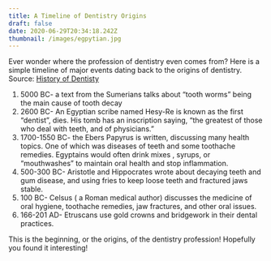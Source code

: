 ```yaml
---
title: A Timeline of Dentistry Origins
draft: false
date: 2020-06-29T20:34:18.242Z
thumbnail: /images/egpytian.jpg
---
```


Ever wonder where the profession of dentistry even comes from? Here is a simple timeline of major events dating back to the origins of dentistry. Source: [History of Dentisty](https://www.ada.org/en/member-center/ada-library/dental-history)

1. 5000 BC- a text from the Sumerians talks about “tooth worms” being the main cause of tooth decay
2. 2600 BC- An Egyptian scribe named Hesy-Re is known as the first “dentist”, dies. His tomb has an inscription saying, “the greatest of those who deal with teeth, and of physicians.”
3. 1700-1550 BC- the Ebers Papyrus is written, discussing many health topics. One of which was diseases of teeth and some toothache remedies. Egyptains would often drink mixes , syrups, or “mouthwashes” to maintain oral health and stop inflammation.
4. 500-300 BC- Aristotle and Hippocrates wrote about decaying teeth and gum disease, and using fries to keep loose teeth and fractured jaws stable.
5. 100 BC- Celsus ( a Roman medical author) discusses the medicine of oral hygiene, toothache remedies, jaw fractures, and other oral issues.
6. 166-201 AD- Etruscans use gold crowns and bridgework in their dental practices.

This is the beginning, or the origins, of the dentistry profession! Hopefully you found it interesting!
